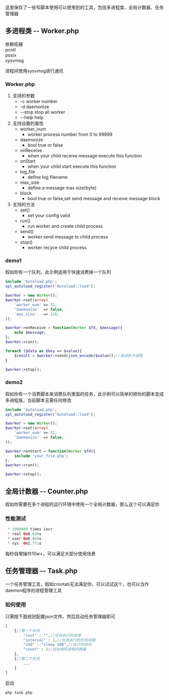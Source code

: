 这里保存了一些写脚本使用可以使用到的工具，包括多进程类、全局计数器、任务管理器

## 多进程类 -- Worker.php

依赖拓展<br/>
pcntl<br/>
posix<br/>
sysvmsg<br/>

进程间使用sysvmsg进行通讯<br/>
### Worker.php
1. 支持的参数
   * -c <number>    worker number
   * -d             daemonize
   * --stop         stop all worker
   * --help         help
2. 支持设置的属性
   * worker_num
      * worker process number from 0 to 99999
   * daemonize
      * bool true or false
   * onReceive
      * when your child receive message execute this function
   * onStart
      * when your child start execute this function
   * log_file
      * define log filename
   * max_size
      * define a message max size(byte)
   * block
      * bool true or false,set send message and receive message block
3. 支持的方法
   * set()
      * set your config valid
   * run()
      * run worker and create child process
   * send()
      * worker send message to child process
   * stop()
      * worker recyce child process

### demo1

假如你有一个队列，此示例适用于快速消费掉一个队列
```php
include 'Autoload.php';
spl_autoload_register("Autoload::load");

$worker = new Worker();
$worker->set(array(
    'worker_num' => 32,
    'daemonize'  => false,
    'max_size'   => 128,
));

$worker->onReceive = function(Worker $fd, $message){
    echo $message;
};
$worker->run();

foreach ($data as $key => $value){
    $result = $worker->send(json_encode($value));//发送到子进程
}

$worker->stop();
```
### demo2

假如你有一个消费脚本来消费队列里面的任务，此示例可以简单的把你的脚本变成多进程版，当前脚本无需任何修改
```php
include 'Autoload.php';
spl_autoload_register("Autoload::load");

$worker = new Worker();
$worker->set(array(
    'worker_num' => 32,
    'daemonize'  => false,
));

$worker->onStart = function(Worker $fd){
    include 'your_file.php';
};
$worker->run();

$worker->stop();
```

## 全局计数器 -- Counter.php

假如你需要在多个进程的运行环境中使用一个全局计数器，那么这个可以满足你
### 性能测试
```php
 * 1000000 times incr
 * real	0m8.636s
 * user	0m6.868s
 * sys	0m1.771s
```
每秒自增操作10w+，可以满足大部分使用场景

## 任务管理器 -- Task.php

一个任务管理工具，假如crontab无法满足你，可以试试这个，也可以当作daemon程序的进程管理工具

### 如何使用

只需按下面规则配置json文件，然后启动任务管理器即可
```php
[
    {//第一个任务
        "root" : "",//任务执行的目录
        "interval" : 1,//任务执行的时间间隔
        "cmd" : "sleep 100",//执行的命令
        "count" : 1//启动相同进程的数量
    },
    {//第二个任务
        ...
    }
]
```
启动
```php
php task.php
```
